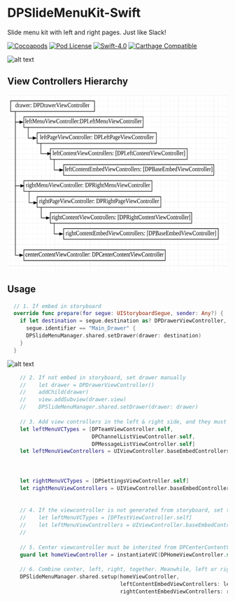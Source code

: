 # DPSlideMenuKit-Swift
Slide menu kit with left and right pages. Just like Slack!

[![Cocoapods](https://img.shields.io/cocoapods/v/DPSlideMenuKit.svg)](http://cocoapods.org/?q=DPSlideMenuKit)
[![Pod License](http://img.shields.io/cocoapods/l/DPSlideMenuKit.svg)](https://github.com/HongliYu/DPSlideMenuKit-Swift/blob/master/LICENSE)
[![Swift-4.0](https://img.shields.io/badge/Swift-4.2-blue.svg)]()
[![Carthage Compatible](https://img.shields.io/badge/Carthage-compatible-4BC51D.svg?style=flat)](https://github.com/Carthage/Carthage)

<img src="https://github.com/HongliYu/DPSlideMenuKit-Swift/blob/master/Demo.gif?raw=true" alt="alt text"  height="400">


## View Controllers Hierarchy
<img src="https://github.com/HongliYu/DPSlideMenuKit-Swift/blob/master/ViewControllers.png?raw=true" alt="alt text"  height="400">


## Usage

```  swift
  // 1. If embed in storyboard
  override func prepare(for segue: UIStoryboardSegue, sender: Any?) {
    if let destination = segue.destination as? DPDrawerViewController,
      segue.identifier == "Main_Drawer" {
      DPSlideMenuManager.shared.setDrawer(drawer: destination)
    }
  }
```
<img src="https://github.com/HongliYu/DPSlideMenuKit-Swift/blob/master/EmbedDrawer.png?raw=true" alt="alt text"  height="400">

```  swift
    // 2. If not embed in storyboard, set drawer manually
    //    let drawer = DPDrawerViewController()
    //    addChild(drawer)
    //    view.addSubview(drawer.view)
    //    DPSlideMenuManager.shared.setDrawer(drawer: drawer)
    
    // 3. Add view controllers in the left & right side, and they must be inherited from DPBaseEmbedViewController
    let leftMenuVCTypes = [DPTeamViewController.self,
                           DPChannelListViewController.self,
                           DPMessageListViewController.self]
    let leftMenuViewControllers = UIViewController.baseEmbedControllers(leftMenuVCTypes,
                                                                        storyboard: "Pages")
    
    
    let rightMenuVCTypes = [DPSettingsViewController.self]
    let rightMenuViewControllers = UIViewController.baseEmbedControllers(rightMenuVCTypes,
                                                                         storyboard: "Pages")
    
    // 4. If the viewcontroller is not generated from storyboard, set the storyboard param to nil,
    //    let leftMenuVCTypes = [DPTestViewController.self]
    //    let leftMenuViewControllers = UIViewController.baseEmbedControllers(leftMenuVCTypes,
    //                                                                        storyboard: nil)

    // 5. Center viewcontroller must be inherited from DPCenterContentViewController, and can not be nil
    guard let homeViewController = instantiateVC(DPHomeViewController.self) else { return }
    
    // 6. Combine center, left, right, together. Meanwhile, left or right can be nil
    DPSlideMenuManager.shared.setup(homeViewController,
                                    leftContentEmbedViewControllers: leftMenuViewControllers,
                                    rightContentEmbedViewControllers: rightMenuViewControllers)

```
